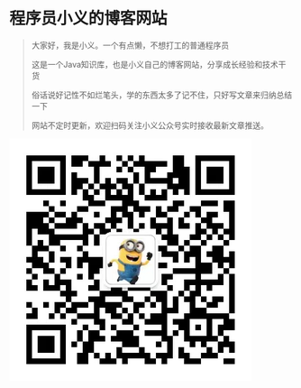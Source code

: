 # 程序员小义的博客网站

> 大家好，我是小义。一个有点懒，不想打工的普通程序员
>
> 这是一个Java知识库，也是小义自己的博客网站，分享成长经验和技术干货
>
> 俗话说好记性不如烂笔头，学的东西太多了记不住，只好写文章来归纳总结一下
>
> 网站不定时更新，欢迎扫码关注小义公众号实时接收最新文章推送。

![公众号](https://raw.githubusercontent.com/xiaoyir/tuchuangku/main/img/xyr/20240525163642.jpg)